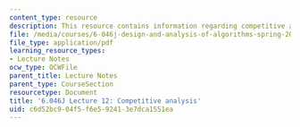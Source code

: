 ```yaml
---
content_type: resource
description: This resource contains information regarding competitive analysis.
file: /media/courses/6-046j-design-and-analysis-of-algorithms-spring-2012/c6d52bc904f5f6e592413e7dca1551ea_MIT6_046JS12_lec12.pdf
file_type: application/pdf
learning_resource_types:
- Lecture Notes
ocw_type: OCWFile
parent_title: Lecture Notes
parent_type: CourseSection
resourcetype: Document
title: '6.046J Lecture 12: Competitive analysis'
uid: c6d52bc9-04f5-f6e5-9241-3e7dca1551ea
---
```

